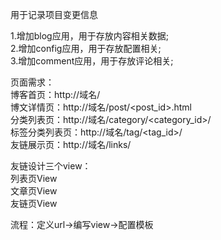 用于记录项目变更信息

1.增加blog应用，用于存放内容相关数据; <br/>
2.增加config应用，用于存放配置相关; <br/>
3.增加comment应用，用于存放评论相关; <br/>

页面需求： <br/>
博客首页：http://域名/ <br/>
博文详情页：http://域名/post/<post_id>.html <br/>
分类列表页：http://域名/category/<category_id>/ <br/>
标签分类列表页：http://域名/tag/<tag_id>/ <br/>
友链展示页：http://域名/links/ <br/>

友链设计三个view： <br/>
列表页View  <br/>
文章页View  <br/>
友链页View  <br/>

流程：定义url->编写view->配置模板

